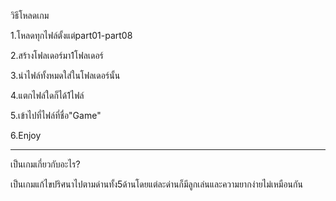 วิธีโหลดเกม

1.โหลดทุกไฟล์ตั้งแต่part01-part08

2.สร้างโฟลเดอร์มา1โฟลเดอร์

3.นำไฟล์ทั้งหมดใส่ในโฟลเดอร์นั้น

4.แตกไฟล์ใดก็ได้1ไฟล์

5.เข้าไปที่ไฟล์ที่ชื่อ"Game"

6.Enjoy

------------------------------------
เป็นเกมเกี่ยวกับอะไร?

เป็นเกมแก้ไขปริศนาไปตามด่านทั้ง5ด้านโดยแต่ละด่านก็มีลูกเล่นและความยากง่ายไม่เหมือนกัน
